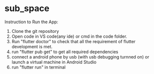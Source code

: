 # sub_space

Instruction to Run the App:

1. Clone the git repository
2. Open code in VS code(any ide) or cmd in the code folder.
3. Run "flutter doctor" to check that all the requirement of flutter development is met.
4. run "flutter pub get" to get all required dependencies
5. connect a android phone by usb (with usb debugging turnned on) or launch a virtual machine in Android Studio
6. run "flutter run" in terminal 
